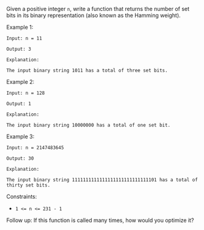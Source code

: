 Given a positive integer `n`, write a function that returns the number of set bits in its binary representation (also known as the Hamming weight).

Example 1:

```
Input: n = 11

Output: 3

Explanation:

The input binary string 1011 has a total of three set bits.
```

Example 2:

```
Input: n = 128

Output: 1

Explanation:

The input binary string 10000000 has a total of one set bit.
```

Example 3:

```
Input: n = 2147483645

Output: 30

Explanation:

The input binary string 1111111111111111111111111111101 has a total of thirty set bits.
```

Constraints:

- `1 <= n <= 231 - 1`

Follow up: If this function is called many times, how would you optimize it?

